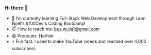 ### Hi there 👋

- 🌱 I’m currently learning Full-Stack Web Development through Leon Noel's #100Dev's Coding Bootcamp!
- 📫 How to reach me: bus.wujia1@gmail.com
- 😄 Pronouns: He/him
- ⚡ Fun fact: I used to make YouTube videos and reached over 4,000 subscribers

<!--
**officialjaywu/officialjaywu** is a ✨ _special_ ✨ repository because its `README.md` (this file) appears on your GitHub profile.

Here are some ideas to get you started:

- 🔭 I’m currently working on ...
- 🌱 I’m currently learning ...
- 👯 I’m looking to collaborate on ...
- 🤔 I’m looking for help with ...
- 💬 Ask me about ...
- 📫 How to reach me: ...
- 😄 Pronouns: ...
- ⚡ Fun fact: ...
-->
